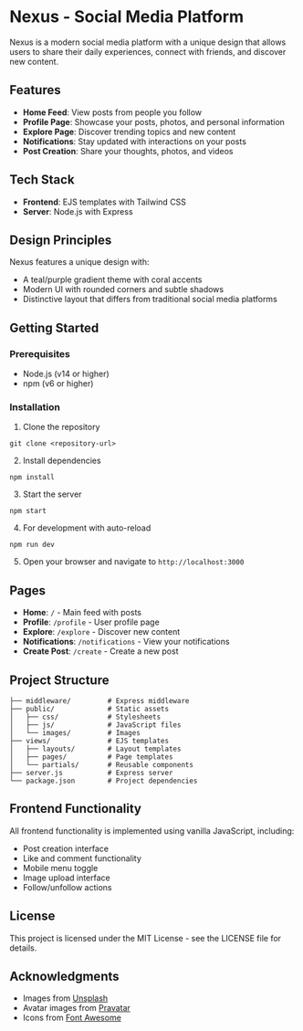 # Nexus - Social Media Platform

Nexus is a modern social media platform with a unique design that allows users to share their daily experiences, connect with friends, and discover new content.

## Features

- **Home Feed**: View posts from people you follow
- **Profile Page**: Showcase your posts, photos, and personal information
- **Explore Page**: Discover trending topics and new content
- **Notifications**: Stay updated with interactions on your posts
- **Post Creation**: Share your thoughts, photos, and videos

## Tech Stack

- **Frontend**: EJS templates with Tailwind CSS
- **Server**: Node.js with Express

## Design Principles

Nexus features a unique design with:
- A teal/purple gradient theme with coral accents
- Modern UI with rounded corners and subtle shadows
- Distinctive layout that differs from traditional social media platforms

## Getting Started

### Prerequisites

- Node.js (v14 or higher)
- npm (v6 or higher)

### Installation

1. Clone the repository
```
git clone <repository-url>
```

2. Install dependencies
```
npm install
```

3. Start the server
```
npm start
```

4. For development with auto-reload
```
npm run dev
```

5. Open your browser and navigate to `http://localhost:3000`

## Pages

- **Home**: `/` - Main feed with posts
- **Profile**: `/profile` - User profile page
- **Explore**: `/explore` - Discover new content
- **Notifications**: `/notifications` - View your notifications
- **Create Post**: `/create` - Create a new post

## Project Structure

```
├── middleware/         # Express middleware
├── public/             # Static assets
│   ├── css/            # Stylesheets
│   ├── js/             # JavaScript files
│   └── images/         # Images
├── views/              # EJS templates
│   ├── layouts/        # Layout templates
│   ├── pages/          # Page templates
│   └── partials/       # Reusable components
├── server.js           # Express server
└── package.json        # Project dependencies
```

## Frontend Functionality

All frontend functionality is implemented using vanilla JavaScript, including:
- Post creation interface
- Like and comment functionality
- Mobile menu toggle
- Image upload interface
- Follow/unfollow actions

## License

This project is licensed under the MIT License - see the LICENSE file for details.

## Acknowledgments

- Images from [Unsplash](https://unsplash.com)
- Avatar images from [Pravatar](https://pravatar.cc)
- Icons from [Font Awesome](https://fontawesome.com)
